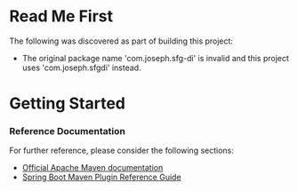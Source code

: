 # Read Me First
The following was discovered as part of building this project:

* The original package name 'com.joseph.sfg-di' is invalid and this project uses 'com.joseph.sfgdi' instead.

# Getting Started

### Reference Documentation
For further reference, please consider the following sections:

* [Official Apache Maven documentation](https://maven.apache.org/guides/index.html)
* [Spring Boot Maven Plugin Reference Guide](https://docs.spring.io/spring-boot/docs/2.2.5.RELEASE/maven-plugin/)

